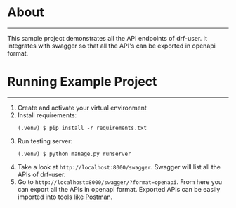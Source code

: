 # About

---
This sample project demonstrates all the API endpoints of drf-user. It integrates with swagger so that all the API's can
be exported in openapi format.

# Running Example Project

---

1. Create and activate your virtual environment
2. Install requirements:
    ```shell
    (.venv) $ pip install -r requirements.txt
    ```
3. Run testing server:
    ```shell
    (.venv) $ python manage.py runserver
    ```
4. Take a look at `http://localhost:8000/swagger`. Swagger will list all the APIs of drf-user.
5. Go to `http://localhost:8000/swagger/?format=openapi`. From here you can export all the APIs in openapi format.
   Exported APIs can be easily imported into tools like [Postman](https://www.postman.com/).
